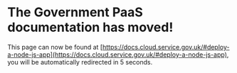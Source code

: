 # The Government PaaS documentation has moved!
This page can now be found at [https://docs.cloud.service.gov.uk/#deploy-a-node-js-app](https://docs.cloud.service.gov.uk/#deploy-a-node-js-app), you will be automatically redirected in 5 seconds.
